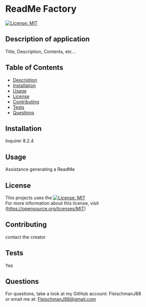 # ReadMe Factory
  [![License: MIT](https://img.shields.io/badge/License-MIT-yellow.svg)](https://opensource.org/licenses/MIT)
 
 ## Description of application  
 Title, Description, Contents, etc...
 ## Table of Contents
 * [Description](#description-of-application)
 * [Installation](#installation)
 * [Usage](#usage)
 * [License](#license)
 * [Contributing](#contributing)
 * [Tests](#tests)
 * [Questions](#questions)
 
 ## Installation
 Inquirer 8.2.4

 ## Usage  
 Assistance generating a ReadMe
 
 ## License
 This projects uses the [![License: MIT](https://img.shields.io/badge/License-MIT-yellow.svg)](https://opensource.org/licenses/MIT)    
 For more information about this license, visit (https://opensource.org/licenses/MIT)
 
 ## Contributing
 contact the creator

 ## Tests
 Yes

 ## Questions
 For questions, take a look at my GitHub account: FleischmanJ88  
 or email me at: FleischmanJ88@gmail.com

